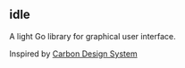 ## idle
A light Go library for graphical user interface.

Inspired by [Carbon Design System](https://www.carbondesignsystem.com/)
